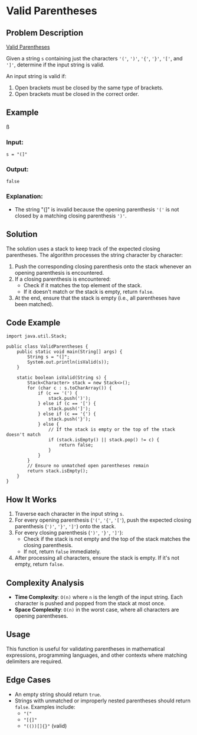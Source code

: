 # Valid Parentheses

## Problem Description
[Valid Parentheses](https://leetcode.com/problems/valid-parentheses/description/)

Given a string `s` containing just the characters `'('`, `')'`, `'{'`, `'}'`, `'['`, and `']'`, determine if the input string is valid.

An input string is valid if:
1. Open brackets must be closed by the same type of brackets.
2. Open brackets must be closed in the correct order.

## Example
ß
### Input:
```plaintext[]
s = "(]"
```

### Output:
```plaintext[]
false
```

### Explanation:
- The string "(]" is invalid because the opening parenthesis `'('` is not closed by a matching closing parenthesis `')'`.

## Solution
The solution uses a stack to keep track of the expected closing parentheses. The algorithm processes the string character by character:
1. Push the corresponding closing parenthesis onto the stack whenever an opening parenthesis is encountered.
2. If a closing parenthesis is encountered:
    - Check if it matches the top element of the stack.
    - If it doesn't match or the stack is empty, return `false`.
3. At the end, ensure that the stack is empty (i.e., all parentheses have been matched).

## Code Example
```java[]
import java.util.Stack;

public class ValidParentheses {
    public static void main(String[] args) {
        String s = "(]";
        System.out.println(isValid(s));
    }

    static boolean isValid(String s) {
        Stack<Character> stack = new Stack<>();
        for (char c : s.toCharArray()) {
            if (c == '(') {
                stack.push(')');
            } else if (c == '[') {
                stack.push(']');
            } else if (c == '{') {
                stack.push('}');
            } else {
                // If the stack is empty or the top of the stack doesn't match
                if (stack.isEmpty() || stack.pop() != c) {
                    return false;
                }
            }
        }
        // Ensure no unmatched open parentheses remain
        return stack.isEmpty();
    }
}
```

## How It Works
1. Traverse each character in the input string `s`.
2. For every opening parenthesis (`'('`, `'{'`, `'['`), push the expected closing parenthesis (`')'`, `'}'`, `']'`) onto the stack.
3. For every closing parenthesis (`')'`, `'}'`, `']'`):
    - Check if the stack is not empty and the top of the stack matches the closing parenthesis.
    - If not, return `false` immediately.
4. After processing all characters, ensure the stack is empty. If it's not empty, return `false`.

## Complexity Analysis
- **Time Complexity**: `O(n)` where `n` is the length of the input string. Each character is pushed and popped from the stack at most once.
- **Space Complexity**: `O(n)` in the worst case, where all characters are opening parentheses.

## Usage
This function is useful for validating parentheses in mathematical expressions, programming languages, and other contexts where matching delimiters are required.

## Edge Cases
- An empty string should return `true`.
- Strings with unmatched or improperly nested parentheses should return `false`. Examples include:
    - `"("`
    - `"[{]"`
    - `"(())[]{}"` (valid)
